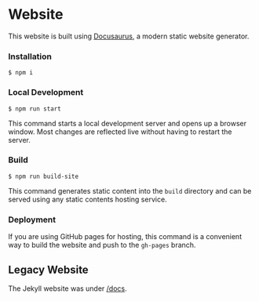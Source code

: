 # Website

This website is built using [Docusaurus](https://docusaurus.io/), a modern static website generator.

### Installation

```
$ npm i
```

### Local Development

```
$ npm run start
```

This command starts a local development server and opens up a browser window. Most changes are reflected live without having to restart the server.

### Build

```
$ npm run build-site
```

This command generates static content into the `build` directory and can be served using any static contents hosting service.

### Deployment

If you are using GitHub pages for hosting, this command is a convenient way to build the website and push to the `gh-pages` branch.

## Legacy Website

The Jekyll website was under [/docs](https://github.com/streetsidesoftware/vscode-spell-checker/blob/ca954e048a173f805dbabae4fe2d4f23e213c6ca/docs).
